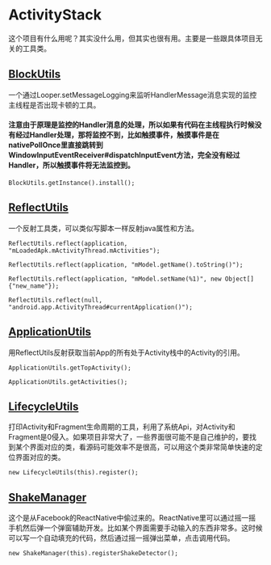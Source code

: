 # ActivityStack    
这个项目有什么用呢？其实没什么用，但其实也很有用。主要是一些跟具体项目无关的工具类。

## [BlockUtils](https://github.com/aesean/ActivityStack/blob/master/app/src/main/java/com/aesean/activitystack/utils/BlockUtils.java "BlockUtils")
一个通过Looper.setMessageLogging来监听HandlerMessage消息实现的监控主线程是否出现卡顿的工具。
#### 注意由于原理是监控的Handler消息的处理，所以如果有代码在主线程执行时候没有经过Handler处理，那将监控不到，比如触摸事件，触摸事件是在nativePollOnce里直接跳转到WindowInputEventReceiver#dispatchInputEvent方法，完全没有经过Handler，所以触摸事件将无法监控到。
<pre><code>BlockUtils.getInstance().install();</code></pre>

## [ReflectUtils](https://github.com/aesean/ActivityStack/blob/master/app/src/main/java/com/aesean/activitystack/utils/ReflectUtils.java "ReflectUtils")
一个反射工具类，可以类似写脚本一样反射java属性和方法。
<pre><code>ReflectUtils.reflect(application, "mLoadedApk.mActivityThread.mActivities");</code></pre>
<pre><code>ReflectUtils.reflect(application, "mModel.getName().toString()");</code></pre>
<pre><code>ReflectUtils.reflect(application, "mModel.setName(%1)", new Object[]{"new_name"});</code></pre>
<pre><code>ReflectUtils.reflect(null, "android.app.ActivityThread#currentApplication()");</code></pre>

## [ApplicationUtils](https://github.com/aesean/ActivityStack/blob/master/app/src/main/java/com/aesean/activitystack/utils/ApplicationUtils.java "ApplicationUtils")
用ReflectUtils反射获取当前App的所有处于Activity栈中的Activity的引用。
<pre><code>ApplicationUtils.getTopActivity();</code></pre>
<pre><code>ApplicationUtils.getActivities();</code></pre>

## [LifecycleUtils](https://github.com/aesean/ActivityStack/blob/master/app/src/main/java/com/aesean/activitystack/utils/LifecycleUtils.java "LifecycleUtils")
打印Activity和Fragment生命周期的工具，利用了系统Api，对Activity和Fragment是0侵入。如果项目非常大了，一些界面很可能不是自己维护的，要找到某个界面对应的类，看源码可能效率不是很高，可以用这个类非常简单快速的定位界面对应的类。
<pre><code>new LifecycleUtils(this).register();</code></pre>

## [ShakeManager](https://github.com/aesean/ActivityStack/blob/master/app/src/main/java/com/aesean/activitystack/utils/shake/ShakeManager.java "ShakeManager")
这个是从Facebook的ReactNative中偷过来的。ReactNative里可以通过摇一摇手机然后弹一个弹窗辅助开发。比如某个界面需要手动输入的东西非常多。这时候可以写一个自动填充的代码，然后通过摇一摇弹出菜单，点击调用代码。
<pre><code>new ShakeManager(this).registerShakeDetector();</code></pre>

